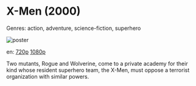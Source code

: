 # X-Men (2000)

Genres: action, adventure, science-fiction, superhero

![poster](http://image.tmdb.org/t/p/w500/k01Q6ATbfzNJgw4Zuoj0LTY3T9x.jpg)

en:
  [720p](magnet:?xt=urn:btih:3608F1D65CC0AE5ADA83BCAE57F05C48A2832B1E&tr=udp://glotorrents.pw:6969/announce&tr=udp://tracker.opentrackr.org:1337/announce&tr=udp://torrent.gresille.org:80/announce&tr=udp://tracker.openbittorrent.com:80&tr=udp://tracker.coppersurfer.tk:6969&tr=udp://tracker.leechers-paradise.org:6969&tr=udp://p4p.arenabg.ch:1337&tr=udp://tracker.internetwarriors.net:1337)
  [1080p](magnet:?xt=urn:btih:EA9C81B6E19935F0CDBEAD48813D5426AEC3C883&tr=udp://glotorrents.pw:6969/announce&tr=udp://tracker.opentrackr.org:1337/announce&tr=udp://torrent.gresille.org:80/announce&tr=udp://tracker.openbittorrent.com:80&tr=udp://tracker.coppersurfer.tk:6969&tr=udp://tracker.leechers-paradise.org:6969&tr=udp://p4p.arenabg.ch:1337&tr=udp://tracker.internetwarriors.net:1337)
  


Two mutants, Rogue and Wolverine, come to a private academy for their kind whose resident superhero team, the X-Men, must oppose a terrorist organization with similar powers.
